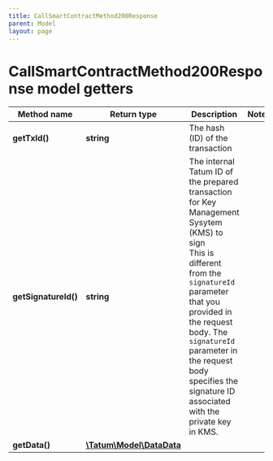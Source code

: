 ```yaml
---
title: CallSmartContractMethod200Response
parent: Model
layout: page
---
```


# CallSmartContractMethod200Response model getters

Method name | Return type | Description | Notes
------------ | ------------- | ------------- | -------------
**getTxId()** | **string** | The hash (ID) of the transaction |
**getSignatureId()** | **string** | The internal Tatum ID of the prepared transaction for Key Management Sysytem (KMS) to sign<br/>This is different from the <code>signatureId</code> parameter that you provided in the request body. The <code>signatureId</code> parameter in the request body specifies the signature ID associated with the private key in KMS. |
**getData()** | [**\Tatum\Model\DataData**](../DataData) |  |

